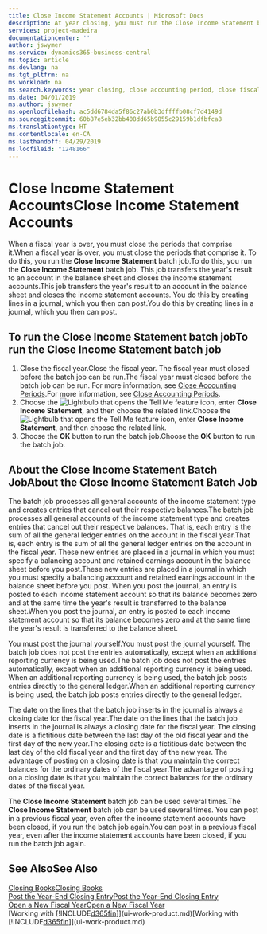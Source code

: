 ```yaml
---
title: Close Income Statement Accounts | Microsoft Docs
description: At year closing, you must run the Close Income Statement batch job to close the accounting periods that make up the fiscal year.
services: project-madeira
documentationcenter: ''
author: jswymer
ms.service: dynamics365-business-central
ms.topic: article
ms.devlang: na
ms.tgt_pltfrm: na
ms.workload: na
ms.search.keywords: year closing, close accounting period, close fiscal year, bank account detailed trial balance
ms.date: 04/01/2019
ms.author: jswymer
ms.openlocfilehash: ac5dd6784da5f86c27ab0b3dffffb08cf7d4149d
ms.sourcegitcommit: 60b87e5eb32bb408dd65b9855c29159b1dfbfca8
ms.translationtype: HT
ms.contentlocale: en-CA
ms.lasthandoff: 04/29/2019
ms.locfileid: "1248166"
---
```

# <a name="close-income-statement-accounts"></a><span data-ttu-id="9e976-103">Close Income Statement Accounts</span><span class="sxs-lookup"><span data-stu-id="9e976-103">Close Income Statement Accounts</span></span>
<span data-ttu-id="9e976-104">When a fiscal year is over, you must close the periods that comprise it.</span><span class="sxs-lookup"><span data-stu-id="9e976-104">When a fiscal year is over, you must close the periods that comprise it.</span></span> <span data-ttu-id="9e976-105">To do this, you run the **Close Income Statement** batch job.</span><span class="sxs-lookup"><span data-stu-id="9e976-105">To do this, you run the **Close Income Statement** batch job.</span></span> <span data-ttu-id="9e976-106">This job transfers the year's result to an account in the balance sheet and closes the income statement accounts.</span><span class="sxs-lookup"><span data-stu-id="9e976-106">This job transfers the year's result to an account in the balance sheet and closes the income statement accounts.</span></span> <span data-ttu-id="9e976-107">You do this by creating lines in a journal, which you then can post.</span><span class="sxs-lookup"><span data-stu-id="9e976-107">You do this by creating lines in a journal, which you then can post.</span></span>

## <a name="to-run-the-close-income-statement-batch-job"></a><span data-ttu-id="9e976-108">To run the Close Income Statement batch job</span><span class="sxs-lookup"><span data-stu-id="9e976-108">To run the Close Income Statement batch job</span></span>
1. <span data-ttu-id="9e976-109">Close the fiscal year.</span><span class="sxs-lookup"><span data-stu-id="9e976-109">Close the fiscal year.</span></span> <span data-ttu-id="9e976-110">The fiscal year must closed before the batch job can be run.</span><span class="sxs-lookup"><span data-stu-id="9e976-110">The fiscal year must closed before the batch job can be run.</span></span> <span data-ttu-id="9e976-111">For more information, see [Close Accounting Periods](year-close-account-periods.md).</span><span class="sxs-lookup"><span data-stu-id="9e976-111">For more information, see [Close Accounting Periods](year-close-account-periods.md).</span></span>
2. <span data-ttu-id="9e976-112">Choose the ![Lightbulb that opens the Tell Me feature](media/ui-search/search_small.png "Tell me what you want to do") icon, enter **Close Income Statement**, and then choose the related link.</span><span class="sxs-lookup"><span data-stu-id="9e976-112">Choose the ![Lightbulb that opens the Tell Me feature](media/ui-search/search_small.png "Tell me what you want to do") icon, enter **Close Income Statement**, and then choose the related link.</span></span>
3. <span data-ttu-id="9e976-113">Choose the **OK** button to run the batch job.</span><span class="sxs-lookup"><span data-stu-id="9e976-113">Choose the **OK** button to run the batch job.</span></span>

## <a name="about-the-close-income-statement-batch-job"></a><span data-ttu-id="9e976-114">About the Close Income Statement Batch Job</span><span class="sxs-lookup"><span data-stu-id="9e976-114">About the Close Income Statement Batch Job</span></span>
<span data-ttu-id="9e976-115">The batch job processes all general accounts of the income statement type and creates entries that cancel out their respective balances.</span><span class="sxs-lookup"><span data-stu-id="9e976-115">The batch job processes all general accounts of the income statement type and creates entries that cancel out their respective balances.</span></span> <span data-ttu-id="9e976-116">That is, each entry is the sum of all the general ledger entries on the account in the fiscal year.</span><span class="sxs-lookup"><span data-stu-id="9e976-116">That is, each entry is the sum of all the general ledger entries on the account in the fiscal year.</span></span> <span data-ttu-id="9e976-117">These new entries are placed in a journal in which you must specify a balancing account and retained earnings account in the balance sheet before you post.</span><span class="sxs-lookup"><span data-stu-id="9e976-117">These new entries are placed in a journal in which you must specify a balancing account and retained earnings account in the balance sheet before you post.</span></span> <span data-ttu-id="9e976-118">When you post the journal, an entry is posted to each income statement account so that its balance becomes zero and at the same time the year's result is transferred to the balance sheet.</span><span class="sxs-lookup"><span data-stu-id="9e976-118">When you post the journal, an entry is posted to each income statement account so that its balance becomes zero and at the same time the year's result is transferred to the balance sheet.</span></span>

<span data-ttu-id="9e976-119">You must post the journal yourself.</span><span class="sxs-lookup"><span data-stu-id="9e976-119">You must post the journal yourself.</span></span> <span data-ttu-id="9e976-120">The batch job does not post the entries automatically, except when an additional reporting currency is being used.</span><span class="sxs-lookup"><span data-stu-id="9e976-120">The batch job does not post the entries automatically, except when an additional reporting currency is being used.</span></span> <span data-ttu-id="9e976-121">When an additional reporting currency is being used, the batch job posts entries directly to the general ledger.</span><span class="sxs-lookup"><span data-stu-id="9e976-121">When an additional reporting currency is being used, the batch job posts entries directly to the general ledger.</span></span>

<span data-ttu-id="9e976-122">The date on the lines that the batch job inserts in the journal is always a closing date for the fiscal year.</span><span class="sxs-lookup"><span data-stu-id="9e976-122">The date on the lines that the batch job inserts in the journal is always a closing date for the fiscal year.</span></span> <span data-ttu-id="9e976-123">The closing date is a fictitious date between the last day of the old fiscal year and the first day of the new year.</span><span class="sxs-lookup"><span data-stu-id="9e976-123">The closing date is a fictitious date between the last day of the old fiscal year and the first day of the new year.</span></span> <span data-ttu-id="9e976-124">The advantage of posting on a closing date is that you maintain the correct balances for the ordinary dates of the fiscal year.</span><span class="sxs-lookup"><span data-stu-id="9e976-124">The advantage of posting on a closing date is that you maintain the correct balances for the ordinary dates of the fiscal year.</span></span>

<span data-ttu-id="9e976-125">The **Close Income Statement** batch job can be used several times.</span><span class="sxs-lookup"><span data-stu-id="9e976-125">The **Close Income Statement** batch job can be used several times.</span></span> <span data-ttu-id="9e976-126">You can post in a previous fiscal year, even after the income statement accounts have been closed, if you run the batch job again.</span><span class="sxs-lookup"><span data-stu-id="9e976-126">You can post in a previous fiscal year, even after the income statement accounts have been closed, if you run the batch job again.</span></span>

## <a name="see-also"></a><span data-ttu-id="9e976-127">See Also</span><span class="sxs-lookup"><span data-stu-id="9e976-127">See Also</span></span>
[<span data-ttu-id="9e976-128">Closing Books</span><span class="sxs-lookup"><span data-stu-id="9e976-128">Closing Books</span></span>](year-close-books.md)  
[<span data-ttu-id="9e976-129">Post the Year-End Closing Entry</span><span class="sxs-lookup"><span data-stu-id="9e976-129">Post the Year-End Closing Entry</span></span>](year-how-post-year-end-close-entry.md)  
[<span data-ttu-id="9e976-130">Open a New Fiscal Year</span><span class="sxs-lookup"><span data-stu-id="9e976-130">Open a New Fiscal Year</span></span>](finance-how-open-new-fiscal-year.md)  
<span data-ttu-id="9e976-131">[Working with [!INCLUDE[d365fin](includes/d365fin_md.md)]](ui-work-product.md)</span><span class="sxs-lookup"><span data-stu-id="9e976-131">[Working with [!INCLUDE[d365fin](includes/d365fin_md.md)]](ui-work-product.md)</span></span>
